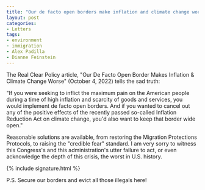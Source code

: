 ```yaml
---
title: "Our de facto open borders make inflation and climate change worse"
layout: post
categories:
- Letters
tags:
- environment
- immigration
- Alex Padilla
- Dianne Feinstein
---
```


The Real Clear Policy article, "Our De Facto Open Border Makes Inflation &amp; Climate Change Worse" (October 4, 2022) tells the sad truth:

"If you were seeking to inflict the maximum pain on the American people during a time of high inflation and scarcity of goods and services, you would implement de facto open borders. And if you wanted to cancel out any of the positive effects of the recently passed so-called Inflation Reduction Act on climate change, you'd also want to keep that border wide open."

Reasonable solutions are available, from restoring the Migration Protections Protocols, to raising the "credible fear" standard. I am very sorry to witness this Congress's and this administration's utter failure to act, or even acknowledge the depth of this crisis, the worst in U.S. history.

{% include signature.html %}

P.S. Secure our borders and evict all those illegals here!